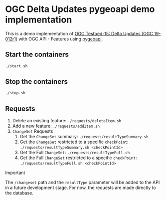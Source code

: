 # OGC Delta Updates pygeoapi demo implementation

This is a demo implementation of [OGC Testbed-15: Delta Updates (OGC 19-012r1)](https://docs.ogc.org/per/19-012r1.html)  with OGC API - Features using [pygeoapi](https://pygeoapi.io/).

## Start the containers

```bash
./start.sh
```

## Stop the containers

```bash
./stop.sh
```

## Requests

1. Delete an existing feature: `./requests/deleteItem.sh`
2. Add a new feature: `./requests/addItem.sh`
3. `ChangeSet` Requests
    1. Get the `ChangeSet` summary: `./requests/resultTypeSummary.sh`
    2. Get the `ChangeSet` restricted to a specific `checkPoint`: `./requests/resultTypeSummary.sh <checkPointId>`
    3. Get the Full `ChangeSet`: `./requests/resultTypeFull.sh`
    4. Get the Full `ChangeSet` restricted to a specific `checkPoint`: `./requests/resultTypeFull.sh <checkPointId>`

> [!IMPORTANT]
The `/changeset` path and the `resultType` parameter will be added to the API in a future development stage. For now, the requests are made directly to the database.
